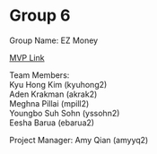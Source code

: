 # Group 6
Group Name: EZ Money

[MVP Link](https://docs.google.com/document/d/1afL6aVZ3532WXvYtm6nRi8KyuvhgkYpCTHnwKJV5uGE/edit?usp=sharing)

Team Members: <br/>
Kyu Hong Kim (kyuhong2) <br/>
Aden Krakman (akrak2)<br/>
Meghna Pillai (mpill2)<br/>
Youngbo Suh Sohn (yssohn2)<br/>
Eesha Barua (ebarua2)<br/>


Project Manager: Amy Qian (amyyq2)

